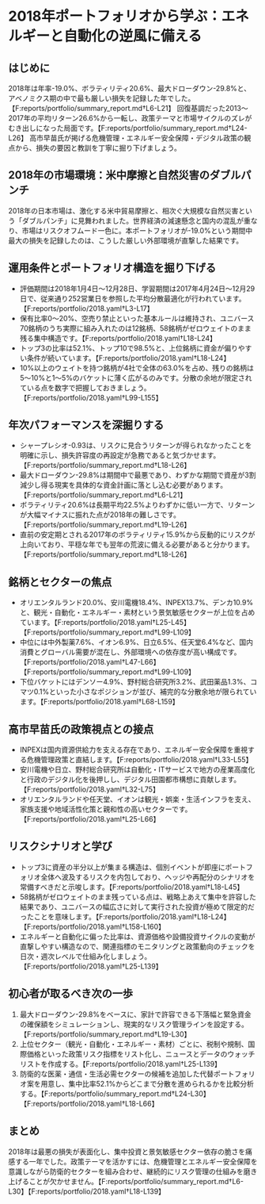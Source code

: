 # 2018年ポートフォリオから学ぶ：エネルギーと自動化の逆風に備える

## はじめに
2018年は年率-19.0%、ボラティリティ20.6%、最大ドローダウン-29.8%と、アベノミクス期の中で最も厳しい損失を記録した年でした。【F:reports/portfolio/summary_report.md†L6-L21】 回復基調だった2013〜2017年の平均リターン26.6%から一転し、政策テーマと市場サイクルのズレがむき出しになった局面です。【F:reports/portfolio/summary_report.md†L24-L26】 高市早苗氏が掲げる危機管理・エネルギー安全保障・デジタル政策の観点から、損失の要因と教訓を丁寧に掘り下げましょう。

## 2018年の市場環境：米中摩擦と自然災害のダブルパンチ
2018年の日本市場は、激化する米中貿易摩擦と、相次ぐ大規模な自然災害という「ダブルパンチ」に見舞われました。世界経済の減速懸念と国内の混乱が重なり、市場はリスクオフムード一色に。本ポートフォリオが-19.0%という期間中最大の損失を記録したのは、こうした厳しい外部環境が直撃した結果です。

## 運用条件とポートフォリオ構造を掘り下げる
- 評価期間は2018年1月4日〜12月28日、学習期間は2017年4月24日〜12月29日で、従来通り252営業日を参照した平均分散最適化が行われています。【F:reports/portfolio/2018.yaml†L3-L17】
- 保有比率0〜20%、空売り禁止といった基本ルールは維持され、ユニバース70銘柄のうち実際に組み入れたのは12銘柄、58銘柄がゼロウェイトのまま残る集中構造です。【F:reports/portfolio/2018.yaml†L18-L24】
- トップ3の比率は52.1%、トップ10で98.5%と、上位銘柄に資金が偏りやすい条件が続いています。【F:reports/portfolio/2018.yaml†L18-L24】
- 10%以上のウェイトを持つ銘柄が4社で全体の63.0%を占め、残りの銘柄は5〜10%と1〜5%のバケットに薄く広がるのみです。分散の余地が限定されている点を数字で把握しておきましょう。【F:reports/portfolio/2018.yaml†L99-L155】

## 年次パフォーマンスを深掘りする
- シャープレシオ-0.93は、リスクに見合うリターンが得られなかったことを明確に示し、損失許容度の再設定が急務であると気づかせます。【F:reports/portfolio/summary_report.md†L18-L26】
- 最大ドローダウン-29.8%は期間中で最悪であり、わずかな期間で資産が3割減少し得る現実を具体的な資金計画に落とし込む必要があります。【F:reports/portfolio/summary_report.md†L6-L21】
- ボラティリティ20.6%は長期平均22.5%よりわずかに低い一方で、リターンが大幅マイナスに振れた点が2018年の難しさです。【F:reports/portfolio/summary_report.md†L19-L26】
- 直前の安定期とされる2017年のボラティリティ15.9%から反動的にリスクが上向いており、平穏な年でも翌年の荒波に備える必要があると分かります。【F:reports/portfolio/summary_report.md†L18-L26】

## 銘柄とセクターの焦点
- オリエンタルランド20.0%、安川電機18.4%、INPEX13.7%、デンカ10.9%と、観光・自動化・エネルギー・素材という景気敏感セクターが上位を占めています。【F:reports/portfolio/2018.yaml†L25-L45】【F:reports/portfolio/summary_report.md†L99-L109】
- 中位には中外製薬7.6%、イオン6.9%、日立6.5%、任天堂6.4%など、国内消費とグローバル需要が混在し、外部環境への依存度が高い構成です。【F:reports/portfolio/2018.yaml†L47-L66】【F:reports/portfolio/summary_report.md†L99-L109】
- 下位バケットにはデンソー4.9%、野村総合研究所3.2%、武田薬品1.3%、コマツ0.1%といった小さなポジションが並び、補完的な分散余地が限られています。【F:reports/portfolio/2018.yaml†L68-L159】

## 高市早苗氏の政策視点との接点
- INPEXは国内資源供給力を支える存在であり、エネルギー安全保障を重視する危機管理政策と直結します。【F:reports/portfolio/2018.yaml†L33-L55】
- 安川電機や日立、野村総合研究所は自動化・ITサービスで地方の産業高度化と行政のデジタル化を後押しし、デジタル田園都市構想に貢献します。【F:reports/portfolio/2018.yaml†L32-L75】
- オリエンタルランドや任天堂、イオンは観光・娯楽・生活インフラを支え、家族支援や地域活性化策と親和性の高いセクターです。【F:reports/portfolio/2018.yaml†L25-L66】

## リスクシナリオと学び
- トップ3に資産の半分以上が集まる構造は、個別イベントが即座にポートフォリオ全体へ波及するリスクを内包しており、ヘッジや再配分のシナリオを常備すべきだと示唆します。【F:reports/portfolio/2018.yaml†L18-L45】
- 58銘柄がゼロウェイトのまま残っている点は、戦略上あえて集中を許容した結果であり、ユニバースの幅広さに対して実行された投資が極めて限定的だったことを意味します。【F:reports/portfolio/2018.yaml†L18-L24】【F:reports/portfolio/2018.yaml†L158-L160】
- エネルギーと自動化に偏った比率は、資源価格や設備投資サイクルの変動が直撃しやすい構造なので、関連指標のモニタリングと政策動向のチェックを日次・週次レベルで仕組み化しましょう。【F:reports/portfolio/2018.yaml†L25-L139】

## 初心者が取るべき次の一歩
1. 最大ドローダウン-29.8%をベースに、家計で許容できる下落幅と緊急資金の確保額をシミュレーションし、現実的なリスク管理ラインを設定する。【F:reports/portfolio/summary_report.md†L19-L30】
2. 上位セクター（観光・自動化・エネルギー・素材）ごとに、税制や規制、国際価格といった政策リスク指標をリスト化し、ニュースとデータのウォッチリストを作成する。【F:reports/portfolio/2018.yaml†L25-L139】
3. 防衛的な医薬・通信・生活必需セクターの候補を追加した代替ポートフォリオ案を用意し、集中比率52.1%からどこまで分散を進められるかを比較分析する。【F:reports/portfolio/summary_report.md†L24-L30】【F:reports/portfolio/2018.yaml†L18-L66】

## まとめ
2018年は最悪の損失が表面化し、集中投資と景気敏感セクター依存の脆さを痛感する一年でした。政策テーマを活かすには、危機管理とエネルギー安全保障を意識しながら防衛的セクターを組み合わせ、継続的にリスク管理の仕組みを磨き上げることが欠かせません。【F:reports/portfolio/summary_report.md†L6-L30】【F:reports/portfolio/2018.yaml†L18-L139】
